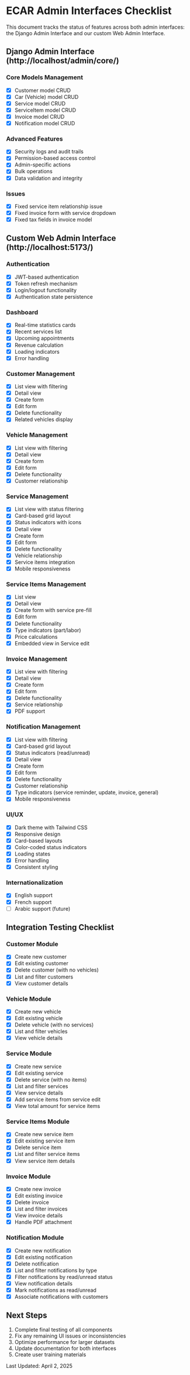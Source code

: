 # ECAR Admin Interfaces Checklist

This document tracks the status of features across both admin interfaces: the Django Admin Interface and our custom Web Admin Interface.

## Django Admin Interface (http://localhost/admin/core/)

### Core Models Management
- [x] Customer model CRUD
- [x] Car (Vehicle) model CRUD
- [x] Service model CRUD
- [x] ServiceItem model CRUD
- [x] Invoice model CRUD
- [x] Notification model CRUD

### Advanced Features
- [x] Security logs and audit trails
- [x] Permission-based access control
- [x] Admin-specific actions
- [x] Bulk operations
- [x] Data validation and integrity

### Issues
- [x] Fixed service item relationship issue
- [x] Fixed invoice form with service dropdown
- [x] Fixed tax fields in invoice model

## Custom Web Admin Interface (http://localhost:5173/)

### Authentication
- [x] JWT-based authentication
- [x] Token refresh mechanism
- [x] Login/logout functionality
- [x] Authentication state persistence

### Dashboard
- [x] Real-time statistics cards
- [x] Recent services list
- [x] Upcoming appointments
- [x] Revenue calculation
- [x] Loading indicators
- [x] Error handling

### Customer Management
- [x] List view with filtering
- [x] Detail view
- [x] Create form
- [x] Edit form
- [x] Delete functionality
- [x] Related vehicles display

### Vehicle Management
- [x] List view with filtering
- [x] Detail view
- [x] Create form
- [x] Edit form
- [x] Delete functionality
- [x] Customer relationship

### Service Management
- [x] List view with status filtering
- [x] Card-based grid layout
- [x] Status indicators with icons
- [x] Detail view
- [x] Create form
- [x] Edit form
- [x] Delete functionality
- [x] Vehicle relationship
- [x] Service items integration
- [x] Mobile responsiveness

### Service Items Management
- [x] List view
- [x] Detail view
- [x] Create form with service pre-fill
- [x] Edit form
- [x] Delete functionality
- [x] Type indicators (part/labor)
- [x] Price calculations
- [x] Embedded view in Service edit

### Invoice Management
- [x] List view with filtering
- [x] Detail view
- [x] Create form
- [x] Edit form
- [x] Delete functionality
- [x] Service relationship
- [x] PDF support

### Notification Management
- [x] List view with filtering
- [x] Card-based grid layout
- [x] Status indicators (read/unread)
- [x] Detail view
- [x] Create form
- [x] Edit form
- [x] Delete functionality
- [x] Customer relationship
- [x] Type indicators (service reminder, update, invoice, general)
- [x] Mobile responsiveness

### UI/UX
- [x] Dark theme with Tailwind CSS
- [x] Responsive design
- [x] Card-based layouts
- [x] Color-coded status indicators
- [x] Loading states
- [x] Error handling
- [x] Consistent styling

### Internationalization
- [x] English support
- [x] French support
- [ ] Arabic support (future)

## Integration Testing Checklist

### Customer Module
- [x] Create new customer
- [x] Edit existing customer
- [x] Delete customer (with no vehicles)
- [x] List and filter customers
- [x] View customer details

### Vehicle Module
- [x] Create new vehicle
- [x] Edit existing vehicle
- [x] Delete vehicle (with no services)
- [x] List and filter vehicles
- [x] View vehicle details

### Service Module
- [x] Create new service
- [x] Edit existing service
- [x] Delete service (with no items)
- [x] List and filter services
- [x] View service details
- [x] Add service items from service edit
- [x] View total amount for service items

### Service Items Module
- [x] Create new service item
- [x] Edit existing service item
- [x] Delete service item
- [x] List and filter service items
- [x] View service item details

### Invoice Module
- [x] Create new invoice
- [x] Edit existing invoice
- [x] Delete invoice
- [x] List and filter invoices
- [x] View invoice details
- [x] Handle PDF attachment

### Notification Module
- [x] Create new notification
- [x] Edit existing notification
- [x] Delete notification
- [x] List and filter notifications by type
- [x] Filter notifications by read/unread status
- [x] View notification details
- [x] Mark notifications as read/unread
- [x] Associate notifications with customers

## Next Steps

1. Complete final testing of all components
2. Fix any remaining UI issues or inconsistencies  
3. Optimize performance for larger datasets
4. Update documentation for both interfaces
5. Create user training materials

Last Updated: April 2, 2025 